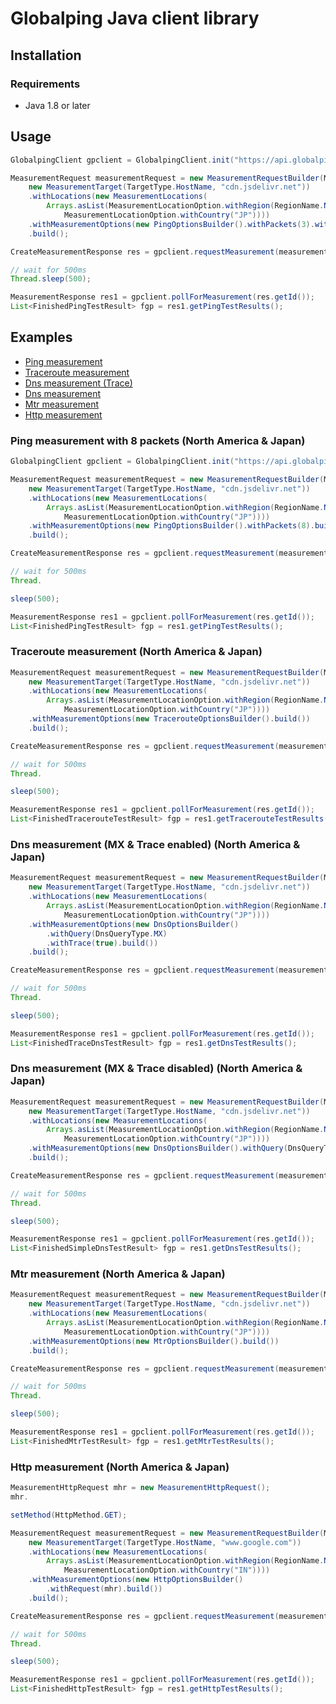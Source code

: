 # Globalping Java client library

## Installation

### Requirements

- Java 1.8 or later

## Usage
```java
GlobalpingClient gpclient = GlobalpingClient.init("https://api.globalping.io", "");

MeasurementRequest measurementRequest = new MeasurementRequestBuilder(MeasurementType.ping,
    new MeasurementTarget(TargetType.HostName, "cdn.jsdelivr.net"))
    .withLocations(new MeasurementLocations(
        Arrays.asList(MeasurementLocationOption.withRegion(RegionName.NORTHERN_AMERICA),
            MeasurementLocationOption.withCountry("JP"))))
    .withMeasurementOptions(new PingOptionsBuilder().withPackets(3).withIpVersion(4).build())
    .build();

CreateMeasurementResponse res = gpclient.requestMeasurement(measurementRequest);

// wait for 500ms
Thread.sleep(500);

MeasurementResponse res1 = gpclient.pollForMeasurement(res.getId());
List<FinishedPingTestResult> fgp = res1.getPingTestResults();
```

## Examples

- [Ping measurement](#ping-measurement-with-8-packets-north-america--japan)
- [Traceroute measurement](#traceroute-measurement-north-america--japan)
- [Dns measurement (Trace)](#dns-measurement-mx--trace-enabled-north-america--japan)
- [Dns measurement](#dns-measurement-mx--trace-disabled-north-america--japan)
- [Mtr measurement](#mtr-measurement-north-america--japan)
- [Http measurement](#http-measurement-north-america--japan)

### Ping measurement with 8 packets (North America & Japan)

```java
GlobalpingClient gpclient = GlobalpingClient.init("https://api.globalping.io", "");

MeasurementRequest measurementRequest = new MeasurementRequestBuilder(MeasurementType.ping,
    new MeasurementTarget(TargetType.HostName, "cdn.jsdelivr.net"))
    .withLocations(new MeasurementLocations(
        Arrays.asList(MeasurementLocationOption.withRegion(RegionName.NORTHERN_AMERICA),
            MeasurementLocationOption.withCountry("JP"))))
    .withMeasurementOptions(new PingOptionsBuilder().withPackets(8).build())
    .build();

CreateMeasurementResponse res = gpclient.requestMeasurement(measurementRequest);

// wait for 500ms
Thread.

sleep(500);

MeasurementResponse res1 = gpclient.pollForMeasurement(res.getId());
List<FinishedPingTestResult> fgp = res1.getPingTestResults();
```

### Traceroute measurement (North America & Japan)

```java
MeasurementRequest measurementRequest = new MeasurementRequestBuilder(MeasurementType.traceroute,
    new MeasurementTarget(TargetType.HostName, "cdn.jsdelivr.net"))
    .withLocations(new MeasurementLocations(
        Arrays.asList(MeasurementLocationOption.withRegion(RegionName.NORTHERN_AMERICA),
            MeasurementLocationOption.withCountry("JP"))))
    .withMeasurementOptions(new TracerouteOptionsBuilder().build())
    .build();

CreateMeasurementResponse res = gpclient.requestMeasurement(measurementRequest);

// wait for 500ms
Thread.

sleep(500);

MeasurementResponse res1 = gpclient.pollForMeasurement(res.getId());
List<FinishedTracerouteTestResult> fgp = res1.getTracerouteTestResults();
```

### Dns measurement (MX & Trace enabled) (North America & Japan)

```java
MeasurementRequest measurementRequest = new MeasurementRequestBuilder(MeasurementType.dns,
    new MeasurementTarget(TargetType.HostName, "cdn.jsdelivr.net"))
    .withLocations(new MeasurementLocations(
        Arrays.asList(MeasurementLocationOption.withRegion(RegionName.NORTHERN_AMERICA),
            MeasurementLocationOption.withCountry("JP"))))
    .withMeasurementOptions(new DnsOptionsBuilder()
        .withQuery(DnsQueryType.MX)
        .withTrace(true).build())
    .build();

CreateMeasurementResponse res = gpclient.requestMeasurement(measurementRequest);

// wait for 500ms
Thread.

sleep(500);

MeasurementResponse res1 = gpclient.pollForMeasurement(res.getId());
List<FinishedTraceDnsTestResult> fgp = res1.getDnsTestResults();
```

### Dns measurement (MX & Trace disabled) (North America & Japan)

```java
MeasurementRequest measurementRequest = new MeasurementRequestBuilder(MeasurementType.dns,
    new MeasurementTarget(TargetType.HostName, "cdn.jsdelivr.net"))
    .withLocations(new MeasurementLocations(
        Arrays.asList(MeasurementLocationOption.withRegion(RegionName.NORTHERN_AMERICA),
            MeasurementLocationOption.withCountry("JP"))))
    .withMeasurementOptions(new DnsOptionsBuilder().withQuery(DnsQueryType.MX).build())
    .build();

CreateMeasurementResponse res = gpclient.requestMeasurement(measurementRequest);

// wait for 500ms
Thread.

sleep(500);

MeasurementResponse res1 = gpclient.pollForMeasurement(res.getId());
List<FinishedSimpleDnsTestResult> fgp = res1.getDnsTestResults();
```

### Mtr measurement (North America & Japan)

```java
MeasurementRequest measurementRequest = new MeasurementRequestBuilder(MeasurementType.mtr,
    new MeasurementTarget(TargetType.HostName, "cdn.jsdelivr.net"))
    .withLocations(new MeasurementLocations(
        Arrays.asList(MeasurementLocationOption.withRegion(RegionName.NORTHERN_AMERICA),
            MeasurementLocationOption.withCountry("JP"))))
    .withMeasurementOptions(new MtrOptionsBuilder().build())
    .build();

CreateMeasurementResponse res = gpclient.requestMeasurement(measurementRequest);

// wait for 500ms
Thread.

sleep(500);

MeasurementResponse res1 = gpclient.pollForMeasurement(res.getId());
List<FinishedMtrTestResult> fgp = res1.getMtrTestResults();
```

### Http measurement (North America & Japan)

```java
MeasurementHttpRequest mhr = new MeasurementHttpRequest();
mhr.

setMethod(HttpMethod.GET);

MeasurementRequest measurementRequest = new MeasurementRequestBuilder(MeasurementType.http,
    new MeasurementTarget(TargetType.HostName, "www.google.com"))
    .withLocations(new MeasurementLocations(
        Arrays.asList(MeasurementLocationOption.withRegion(RegionName.NORTHERN_AMERICA),
            MeasurementLocationOption.withCountry("IN"))))
    .withMeasurementOptions(new HttpOptionsBuilder()
        .withRequest(mhr).build())
    .build();

CreateMeasurementResponse res = gpclient.requestMeasurement(measurementRequest);

// wait for 500ms
Thread.

sleep(500);

MeasurementResponse res1 = gpclient.pollForMeasurement(res.getId());
List<FinishedHttpTestResult> fgp = res1.getHttpTestResults();
```